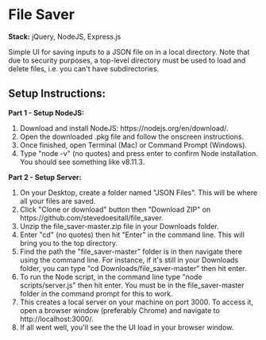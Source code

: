 <h1><b>File Saver</b></h1>
<p><b>Stack:</b> jQuery, NodeJS, Express.js</p>
<p>Simple UI for saving inputs to a JSON file on in a local directory. Note that due to security purposes, a top-level directory must be used to load and delete files, i.e. you can't have subdirectories.</p>
<h2><b>Setup Instructions:</b></h2>
<p><b>Part 1 - Setup NodeJS:</b></p>
<ol>
    <li>Download and install NodeJS: https://nodejs.org/en/download/.</li>
    <li>Open the downloaded .pkg file and follow the onscreen instructions.</li>
    <li>Once finished, open Terminal (Mac) or Command Prompt (Windows).</li>
    <li>Type "node -v" (no quotes) and press enter to confirm Node installation. You should see something like v8.11.3.</li>
</ol>
<p><b>Part 2 - Setup Server:</b></p>
<ol>
    <li>On your Desktop, create a folder named "JSON Files". This will be where all your files are saved.</li>
    <li>Click "Clone or download" button then "Download ZIP" on https://github.com/stevedoesitall/file_saver.</li>
    <li>Unzip the file_saver-master.zip file in your Downloads folder.</li>
    <li>Enter "cd" (no quotes) then hit "Enter" in the command line. This will bring you to the top directory.</li>
    <li>Find the path the "file_saver-master" folder is in then navigate there using the command line. For instance, if it's still in your Downloads folder, you can type "cd Downloads/file_saver-master" then hit enter.</li>
    <li>To run the Node script, in the command line type "node scripts/server.js" then hit enter. You must be in the file_saver-master folder in the command prompt for this to work.</li>
    <li>This creates a local server on your machine on port 3000. To access it, open a browser window (preferably Chrome) and navigate to http://localhost:3000/.</li>
    <li>If all went well, you'll see the the UI load in your browser window.</li>

